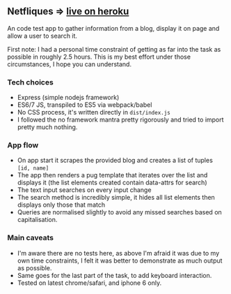 ## Netfliques => [live on heroku](https://pure-plateau-13518.herokuapp.com/)

An code test app to gather information from a blog, display it on page and allow a user to search it.

First note: I had a personal time constraint of getting as far into the task as possible in roughly 2.5 hours. This is my best effort under those circumstances, I hope you can understand.

### Tech choices

- Express (simple nodejs framework)
- ES6/7 JS, transpiled to ES5 via webpack/babel
- No CSS process, it's written directly in `dist/index.js`
- I followed the no framework mantra pretty rigorously and tried to import pretty much nothing.

### App flow

- On app start it scrapes the provided blog and creates a list of tuples `[id, name]`
- The app then renders a pug template that iterates over the list and displays it (the list elements created contain data-attrs for search)
- The text input searches on every input change
- The search method is incredibly simple, it hides all list elements then displays only those that match
- Queries are normalised slightly to avoid any missed searches based on capitalisation.

### Main caveats

- I'm aware there are no tests here, as above I'm afraid it was due to my own time constraints, I felt it was better to demonstrate as much output as possible.
- Same goes for the last part of the task, to add keyboard interaction.
- Tested on latest chrome/safari, and iphone 6 only.
